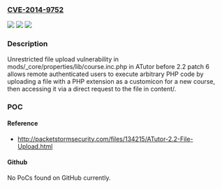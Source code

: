 ### [CVE-2014-9752](https://cve.mitre.org/cgi-bin/cvename.cgi?name=CVE-2014-9752)
![](https://img.shields.io/static/v1?label=Product&message=n%2Fa&color=blue)
![](https://img.shields.io/static/v1?label=Version&message=n%2Fa&color=blue)
![](https://img.shields.io/static/v1?label=Vulnerability&message=n%2Fa&color=brighgreen)

### Description

Unrestricted file upload vulnerability in mods/_core/properties/lib/course.inc.php in ATutor before 2.2 patch 6 allows remote authenticated users to execute arbitrary PHP code by uploading a file with a PHP extension as a customicon for a new course, then accessing it via a direct request to the file in content/.

### POC

#### Reference
- http://packetstormsecurity.com/files/134215/ATutor-2.2-File-Upload.html

#### Github
No PoCs found on GitHub currently.

